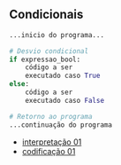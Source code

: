 ## Condicionais

```python
...inicio do programa...

# Desvio condicional
if expressao_bool:
    código a ser
    executado caso True
else:
    código a ser
    executado caso False

# Retorno ao programa
...continuação do programa
```

- [interpretação 01](ex_condicionais_interpretacao_01.md)
- [codificação 01](ex_condicionais_codificacao_01.md)
